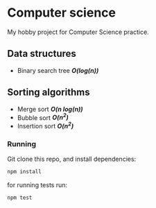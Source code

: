 # Computer science

My hobby project for Computer Science practice.

## Data structures
* Binary search tree ***O(log(n))***

## Sorting algorithms
* Merge sort ***O(n log(n))***
* Bubble sort ***O(n<sup>2</sup>)***
* Insertion sort ***O(n<sup>2</sup>)***

### Running
Git clone this repo, and install dependencies:
```js
npm install
```
for running tests run:
```js
npm test
```